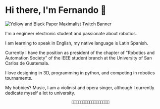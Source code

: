 # Hi there, I'm Fernando 👋


![Yellow and Black Paper Maximalist Twitch Banner](https://user-images.githubusercontent.com/42860191/122629231-ae11ff00-d078-11eb-941a-1ff63a9c78d3.png)


I'm a engineer electronic student and passionate about robotics.

I am learning to speak in English, my native language is Latin Spanish.

Currently I have the position as president of the chapter of "Robotics and Automation Society" of the IEEE student branch at the University of San Carlos de Guatemala.

I love designing in 3D, programming in python, and competing in robotics tournaments.

My hobbies? Music, I am a violinist and opera singer, although I currently dedicate myself a lot to university.

                                  🤖🤖🤖🤖🤖🤖🤖🤖🤖🤖🤖🤖🤖🤖🤖🤖🤖
<!--
**hefecaso/hefecaso** is a ✨ _special_ ✨ repository because its `README.md` (this file) appears on your GitHub profile.

Here are some ideas to get you started:

- 🔭 I’m currently working on ...
- 🌱 I’m currently learning ...
- 👯 I’m looking to collaborate on ...
- 🤔 I’m looking for help with ...
- 💬 Ask me about ...
- 📫 How to reach me: ...
- 😄 Pronouns: ...
- ⚡ Fun fact: ...
-->
